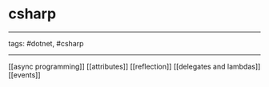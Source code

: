 # csharp

---

tags: #dotnet, #csharp

---

[[async programming]]
[[attributes]]
[[reflection]]
[[delegates and lambdas]]
[[events]]